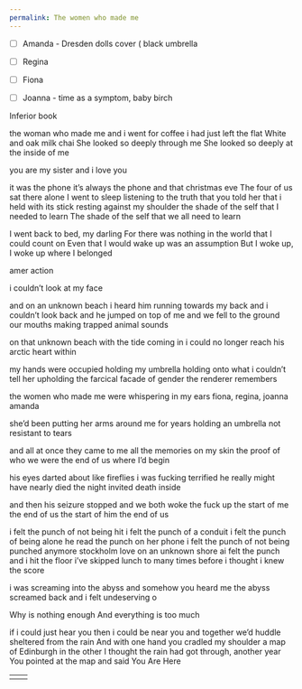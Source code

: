 ```yaml
---
permalink: The women who made me
---
```

- [ ] Amanda - Dresden dolls cover ( black umbrella 
- [ ] Regina 
- [ ] Fiona 
- [ ] Joanna - time as a symptom, baby birch 



Inferior book



the woman who made me 
and i went for coffee 
i had just left the flat 
White and oak milk chai 
She looked so deeply through me
She looked so deeply at the inside of me 

you are my sister and i love you



it was the phone 
it’s always the phone 
and that christmas eve
The four of us sat there alone 
I went to sleep listening to the truth that you told her 
that i held with its stick resting against my shoulder 
the shade of the self that I needed to learn 
The shade of the self that we all need to learn 

I went back to bed, my darling 
For there was nothing in the world that I could count on 
Even that I would wake up was an assumption 
But I woke up, I woke up where I belonged 

amer action

 

i couldn’t look at my face 

and on an unknown beach 
i heard him running towards my back 
and i couldn’t look back 
and he jumped on top of me and we fell to the ground 
our mouths making trapped animal sounds 

on that unknown beach 
with the tide coming in
i could no longer reach 
his arctic heart within 

my hands were occupied 
holding my umbrella 
holding onto what i couldn’t tell her
upholding the farcical facade of gender 
the renderer remembers 

the women who made me 
were whispering in my ears 
fiona, regina, joanna
amanda 

she’d been putting her arms around me for years 
holding an umbrella not resistant to tears 

and all at once they came to me 
all the memories on my skin 
the proof of who we were 
the end of us where I’d begin 

his eyes darted about like fireflies 
i was fucking terrified 
he really might have nearly died 
the night invited death inside 

and then his seizure stopped 
and we both woke the fuck up 
the start of me the end of us 
the start of him the end of us 

i felt the punch 
of not being hit 
i felt the punch of a conduit 
i felt the punch 
of being alone 
he read the punch 
on her phone 
i felt the punch 
of not being punched anymore 
stockholm love 
on an unknown shore 
ai felt the punch and i hit the floor 
i’ve skipped lunch to many times before 
i thought i knew the score 


i was screaming into the abyss and somehow you heard me 
the abyss screamed back and i felt undeserving 
o

Why is nothing enough 
And everything is too much 

if i could just hear you 
then i could be near you 
and together we’d huddle sheltered from the rain 
And with one hand you cradled my shoulder 
a map of Edinburgh in the other 
I thought the rain had got through, another year 
You pointed at the map and said 
You
Are
Here 

|  |  |
| -- | -- |
|  |  |